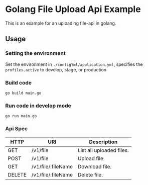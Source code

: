 # Golang File Upload Api Example

This is an example for an uploading file-api in golang.

## Usage

### Setting the environment

Set the environment in `./configYml/application.yml`, specifies the `profiles.active` to develop, stage, or production

### Build code

```
go build main.go
```

### Run code in develop mode

```
go run main.go
```

### Api Spec

| HTTP | URI | Description |
| --- | --- | --- |
| GET | /v1/file | List all uploaded files. |
| POST | /v1/file | Upload file. |
| GET | /v1/file/:fileName | Download file. |
| DELETE | /v1/file/:fileName | Delete file. |
